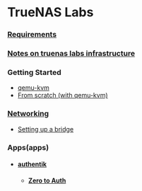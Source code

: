 # TrueNAS Labs

### [Requirements](requirements)

### [Notes on truenas labs infrastructure](notes-on-infrastructure#notes-on-truenas-labs-infrastructure)

### Getting Started
- [qemu-kvm](deployment/qemu-kvm)
- [From scratch (with qemu-kvm)](https://github.com/inmanturbo/misc/tree/main/kvm-libvirt) 

### [Networking](networking)
- [Setting up a bridge](networking/README.md#setup-a-bridge-on-truenas-scale)

### Apps(apps)
- #### [authentik](apps/authentik)
  - #### [Zero to Auth](apps/authentik/zero-to-auth)
